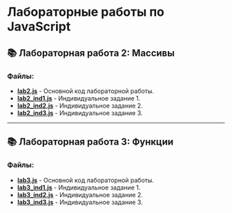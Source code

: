 # Лабораторные работы по JavaScript

## 📚 Лабораторная работа 2: Массивы
### Файлы:

- **[lab2.js](lab2/lab2.js)** - Основной код лабораторной работы.
- **[lab2_ind1.js](lab2/lab2_ind1.js)** - Индивидуальное задание 1.
- **[lab2_ind2.js](lab2/lab2_ind2.js)** - Индивидуальное задание 2.
- **[lab2_ind3.js](lab2/lab2_ind3.js)** - Индивидуальное задание 3.

---

## 📚 Лабораторная работа 3: Функции
### Файлы:

- **[lab3.js](lab3/lab3.js)** - Основной код лабораторной работы.
- **[lab3_ind1.js](lab3/lab3_ind1.js)** - Индивидуальное задание 1.
- **[lab3_ind2.js](lab3/lab3_ind2.js)** - Индивидуальное задание 2.
- **[lab3_ind3.js](lab3/lab3_ind3.js)** - Индивидуальное задание 3.
